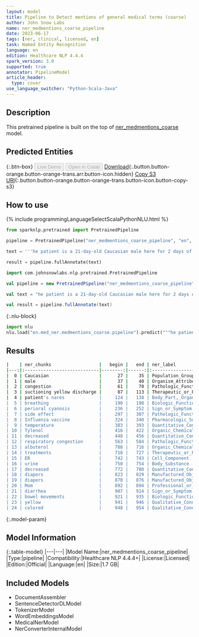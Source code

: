 ```yaml
---
layout: model
title: Pipeline to Detect mentions of general medical terms (coarse)
author: John Snow Labs
name: ner_medmentions_coarse_pipeline
date: 2023-06-17
tags: [ner, clinical, licensed, en]
task: Named Entity Recognition
language: en
edition: Healthcare NLP 4.4.4
spark_version: 3.0
supported: true
annotator: PipelineModel
article_header:
  type: cover
use_language_switcher: "Python-Scala-Java"
---
```


## Description

This pretrained pipeline is built on the top of [ner_medmentions_coarse](https://nlp.johnsnowlabs.com/2021/04/01/ner_medmentions_coarse_en.html) model.

## Predicted Entities



{:.btn-box}
<button class="button button-orange" disabled>Live Demo</button>
<button class="button button-orange" disabled>Open in Colab</button>
[Download](https://s3.amazonaws.com/auxdata.johnsnowlabs.com/clinical/models/ner_medmentions_coarse_pipeline_en_4.4.4_3.0_1686986851517.zip){:.button.button-orange.button-orange-trans.arr.button-icon.hidden}
[Copy S3 URI](s3://auxdata.johnsnowlabs.com/clinical/models/ner_medmentions_coarse_pipeline_en_4.4.4_3.0_1686986851517.zip){:.button.button-orange.button-orange-trans.button-icon.button-copy-s3}

## How to use

<div class="tabs-box" markdown="1">
{% include programmingLanguageSelectScalaPythonNLU.html %}

```python
from sparknlp.pretrained import PretrainedPipeline

pipeline = PretrainedPipeline("ner_medmentions_coarse_pipeline", "en", "clinical/models")

text = '''he patient is a 21-day-old Caucasian male here for 2 days of congestion - mom has been suctioning yellow discharge from the patient's nares, plus she has noticed some mild problems with his breathing while feeding (but negative for any perioral cyanosis or retractions). Additionally, there is no side effect observed after Influenza vaccine. One day ago, mom also noticed a tactile temperature and gave the patient Tylenol. Baby also has had some decreased p.o. intake. His normal breast-feeding is down from 20 minutes q.2h. to 5 to 10 minutes secondary to his respiratory congestion. He sleeps well, but has been more tired and has been fussy over the past 2 days. The parents noticed no improvement with albuterol treatments given in the ER. His urine output has also decreased; normally he has 8 to 10 wet and 5 dirty diapers per 24 hours, now he has down to 4 wet diapers per 24 hours. Mom denies any diarrhea. His bowel movements are yellow colored and soft in nature.'''

result = pipeline.fullAnnotate(text)
```
```scala
import com.johnsnowlabs.nlp.pretrained.PretrainedPipeline

val pipeline = new PretrainedPipeline("ner_medmentions_coarse_pipeline", "en", "clinical/models")

val text = "he patient is a 21-day-old Caucasian male here for 2 days of congestion - mom has been suctioning yellow discharge from the patient's nares, plus she has noticed some mild problems with his breathing while feeding (but negative for any perioral cyanosis or retractions). Additionally, there is no side effect observed after Influenza vaccine. One day ago, mom also noticed a tactile temperature and gave the patient Tylenol. Baby also has had some decreased p.o. intake. His normal breast-feeding is down from 20 minutes q.2h. to 5 to 10 minutes secondary to his respiratory congestion. He sleeps well, but has been more tired and has been fussy over the past 2 days. The parents noticed no improvement with albuterol treatments given in the ER. His urine output has also decreased; normally he has 8 to 10 wet and 5 dirty diapers per 24 hours, now he has down to 4 wet diapers per 24 hours. Mom denies any diarrhea. His bowel movements are yellow colored and soft in nature."

val result = pipeline.fullAnnotate(text)
```


{:.nlu-block}
```python
import nlu
nlu.load("en.med_ner.medmentions_coarse.pipeline").predict("""he patient is a 21-day-old Caucasian male here for 2 days of congestion - mom has been suctioning yellow discharge from the patient's nares, plus she has noticed some mild problems with his breathing while feeding (but negative for any perioral cyanosis or retractions). Additionally, there is no side effect observed after Influenza vaccine. One day ago, mom also noticed a tactile temperature and gave the patient Tylenol. Baby also has had some decreased p.o. intake. His normal breast-feeding is down from 20 minutes q.2h. to 5 to 10 minutes secondary to his respiratory congestion. He sleeps well, but has been more tired and has been fussy over the past 2 days. The parents noticed no improvement with albuterol treatments given in the ER. His urine output has also decreased; normally he has 8 to 10 wet and 5 dirty diapers per 24 hours, now he has down to 4 wet diapers per 24 hours. Mom denies any diarrhea. His bowel movements are yellow colored and soft in nature.""")
```

</div>

## Results

```bash
|    | ner_chunks                  |   begin |   end | ner_label                            |   confidence |
|---:|:----------------------------|--------:|------:|:-------------------------------------|-------------:|
|  0 | Caucasian                   |      27 |    35 | Population_Group                     |     0.8439   |
|  1 | male                        |      37 |    40 | Organism_Attribute                   |     0.6712   |
|  2 | congestion                  |      61 |    70 | Pathologic_Function                  |     0.4102   |
|  3 | suctioning yellow discharge |      87 |   113 | Therapeutic_or_Preventive_Procedure  |     0.278767 |
|  4 | patient's nares             |     124 |   138 | Body_Part,_Organ,_or_Organ_Component |     0.4463   |
|  5 | breathing                   |     190 |   198 | Biologic_Function                    |     0.7258   |
|  6 | perioral cyanosis           |     236 |   252 | Sign_or_Symptom                      |     0.43535  |
|  7 | side effect                 |     297 |   307 | Pathologic_Function                  |     0.35505  |
|  8 | Influenza vaccine           |     324 |   340 | Pharmacologic_Substance              |     0.7951   |
|  9 | temperature                 |     383 |   393 | Quantitative_Concept                 |     0.2589   |
| 10 | Tylenol                     |     416 |   422 | Organic_Chemical                     |     0.5546   |
| 11 | decreased                   |     448 |   456 | Quantitative_Concept                 |     0.9368   |
| 12 | respiratory congestion      |     563 |   584 | Pathologic_Function                  |     0.38635  |
| 13 | albuterol                   |     708 |   716 | Organic_Chemical                     |     0.4335   |
| 14 | treatments                  |     718 |   727 | Therapeutic_or_Preventive_Procedure  |     0.4567   |
| 15 | ER                          |     742 |   743 | Cell_Component                       |     0.3185   |
| 16 | urine                       |     750 |   754 | Body_Substance                       |     0.9088   |
| 17 | decreased                   |     772 |   780 | Quantitative_Concept                 |     0.9341   |
| 18 | diapers                     |     823 |   829 | Manufactured_Object                  |     0.296    |
| 19 | diapers                     |     870 |   876 | Manufactured_Object                  |     0.175    |
| 20 | Mom                         |     892 |   894 | Professional_or_Occupational_Group   |     0.8055   |
| 21 | diarrhea                    |     907 |   914 | Sign_or_Symptom                      |     0.8549   |
| 22 | bowel movements             |     921 |   935 | Biologic_Function                    |     0.29385  |
| 23 | yellow                      |     941 |   946 | Qualitative_Concept                  |     0.742    |
| 24 | colored                     |     948 |   954 | Qualitative_Concept                  |     0.275    |
```

{:.model-param}
## Model Information

{:.table-model}
|---|---|
|Model Name:|ner_medmentions_coarse_pipeline|
|Type:|pipeline|
|Compatibility:|Healthcare NLP 4.4.4+|
|License:|Licensed|
|Edition:|Official|
|Language:|en|
|Size:|1.7 GB|

## Included Models

- DocumentAssembler
- SentenceDetectorDLModel
- TokenizerModel
- WordEmbeddingsModel
- MedicalNerModel
- NerConverterInternalModel